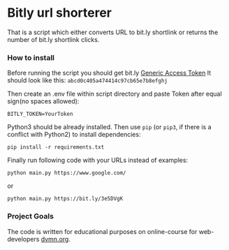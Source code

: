 # Bitly url shorterer

That is a script which either converts URL to bit.ly shortlink or returns the number of bit.ly shortlink clicks.

### How to install

Before running the script you should get bit.ly [Generic Access Token](https://bitly.com/a/oauth_apps)
It should look like this: `abcd0c405a474414c97cb65e7b8efghj`

Then create an .env file within script directory and paste Token after equal sign(no spaces allowed):
```
BITLY_TOKEN=YourToken
```

Python3 should be already installed. 
Then use `pip` (or `pip3`, if there is a conflict with Python2) to install dependencies:
```
pip install -r requirements.txt
```
Finally run following code with your URLs instead of examples:
```
python main.py https://www.google.com/
```
or
```
python main.py https://bit.ly/3e5DVgK
```

### Project Goals

The code is written for educational purposes on online-course for web-developers [dvmn.org](https://dvmn.org/).
